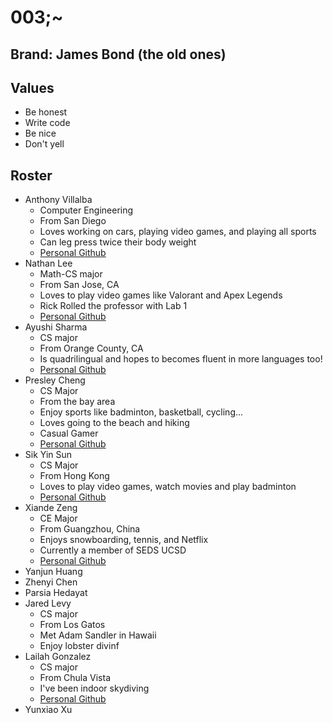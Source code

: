 # 003;~

## Brand: James Bond (the old ones)

## Values
 * Be honest
 * Write code
 * Be nice
 * Don't yell

## Roster
 * Anthony Villalba
   * Computer Engineering 
   * From San Diego
   * Loves working on cars, playing video games, and playing all sports
   * Can leg press twice their body weight 
   * [Personal Github](https://github.com/ToniV12)
 * Nathan Lee
   * Math-CS major
   * From San Jose, CA
   * Loves to play video games like Valorant and Apex Legends
   * Rick Rolled the professor with Lab 1
   * [Personal Github](https://github.com/NathanielLee896)
 * Ayushi Sharma
   * CS major
   * From Orange County, CA
   * Is quadrilingual and hopes to becomes fluent in more languages too!
   * [Personal Github](https://github.com/ayushiatsharma)
 * Presley Cheng
   * CS Major
   * From the bay area
   * Enjoy sports like badminton, basketball, cycling...
   * Loves going to the beach and hiking
   * Casual Gamer
   * [Personal Github](https://github.com/presley-cheng)
 * Sik Yin Sun
   * CS Major
   * From Hong Kong
   * Loves to play video games, watch movies and play badminton
   * [Personal Github](https://github.com/SikYinSun)
 * Xiande Zeng
   * CE Major
   * From Guangzhou, China
   * Enjoys snowboarding, tennis, and Netflix
   * Currently a member of SEDS UCSD
   * [Personal Github](https://github.com/martintsangxd)
 * Yanjun Huang
 * Zhenyi Chen
 * Parsia Hedayat
 * Jared Levy
   * CS major
   * From Los Gatos
   * Met Adam Sandler in Hawaii
   * Enjoy lobster divinf
 * Lailah Gonzalez
   * CS major
   * From Chula Vista
   * I've been indoor skydiving
   * [Personal Github](https://github.com/l4gonzal)
 * Yunxiao Xu
